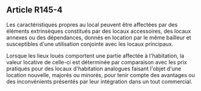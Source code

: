 Article R145-4
----
Les caractéristiques propres au local peuvent être affectées par des éléments
extrinsèques constitués par des locaux accessoires, des locaux annexes ou des
dépendances, donnés en location par le même bailleur et susceptibles d'une
utilisation conjointe avec les locaux principaux.

Lorsque les lieux loués comportent une partie affectée à l'habitation, la valeur
locative de celle-ci est déterminée par comparaison avec les prix pratiqués pour
des locaux d'habitation analogues faisant l'objet d'une location nouvelle,
majorés ou minorés, pour tenir compte des avantages ou des inconvénients
présentés par leur intégration dans un tout commercial.
